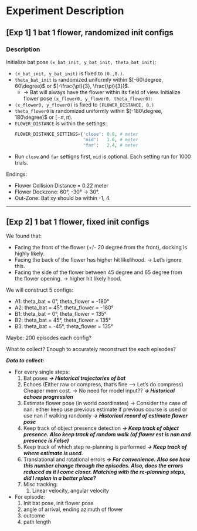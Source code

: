 # Experiment Description
## [Exp 1] 1 bat 1 flower, randomized init configs
### Description
Initialize bat pose `(x_bat_init, y_bat_init, theta_bat_init)`:
- `(x_bat_init, y_bat_init)` is fixed to `(0.,0.)`.
- `theta_bat_init` is randomized uniformly within $[-60\degree, 60\degree)$ or $[-\frac{\pi}{3}, \frac{\pi}{3})$.
    - &rarr; Bat will always have the flower within its field of view.
Initialize flower pose `(x_flower0, y_flower0, theta_flower0)`:
- `(x_flower0, y_flower0)` is fixed to `(FLOWER_DISTANCE, 0.)`
- `theta_flower0` is randomized uniformly within $[-180\degree, 180\degree)$ or $[-\pi, \pi)$.
- `FLOWER_DISTANCE` is within the settings:
    ```python
    FLOWER_DISTANCE_SETTINGS={'close': 0.8, # meter 
                              'mid':   1.6, # meter
                              'far':   2.4, # meter
    ```
- Run `close` and `far` settigns first, `mid` is optional. Each setting run for 1000 trials.

Endings:
- Flower Collision Distance = 0.22 meter
- Flower Dockzone: 60&deg;,  -30&deg; &rarr; 30&deg;.
- Out-Zone: Bat xy should be within -1, 4.

***
## [Exp 2] 1 bat 1 flower, fixed init configs
We found that:

- Facing the front of the flower (+/- 20 degree from the front), docking is highly likely.
- Facing the back of the flower has higher hit likelihood. → Let’s ignore this.
- Facing the side of the flower between 45 degree and 65 degree from the flower opening. → higher hit likely hood.

We will construct 5 configs:

- A1: theta_bat = 0°, theta_flower = -180°
- A2: theta_bat = 45°, theta_flower = -180°
- B1: theta_bat = 0°, theta_flower = 135°
- B2: theta_bat = 45°, theta_flower = 135°
- B3: theta_bat = -45°, theta_flower = 135°

Maybe: 200 episodes each config?

What to collect? Enough to accurately reconstruct the each episodes?

***Data to collect:***

- For every single steps:
    1. Bat poses ***→ Historical trajectories of bat***
    2. Echoes (Either raw or compress, that’s fine —> Let’s do compress) Cheaper mem cost.
    → No need for model input??
    ***→ Historical echoes progression***
    3. Estimate flower pose (in world coordinates)
    → Consider the case of nan: either keep use previous estimate if previous course is used or use nan if walking randomly
    ***→ Historical record of estimate flower pose***
    4. Keep track of object presence detection ***→ Keep track of object presence. Also keep track of random walk (of flower est is nan and presence is False)***
    5. Keep track of which step re-planning is performed ***→ Keep track of where estimate is used.***
    6. Translational and rotational errors ***→ For convenience. Also see how this number change through the episodes. Also, does the errors reduced as it I come closer.
    Matching with the re-planning steps, did I replan in a better place?***
    7. Misc tracking:
        1. Linear velocity, angular velocity
- For episode:
    1. Init bat pose, init flower pose
    2. angle of arrival, ending azimuth of flower
    3. outcome
    4. path length

